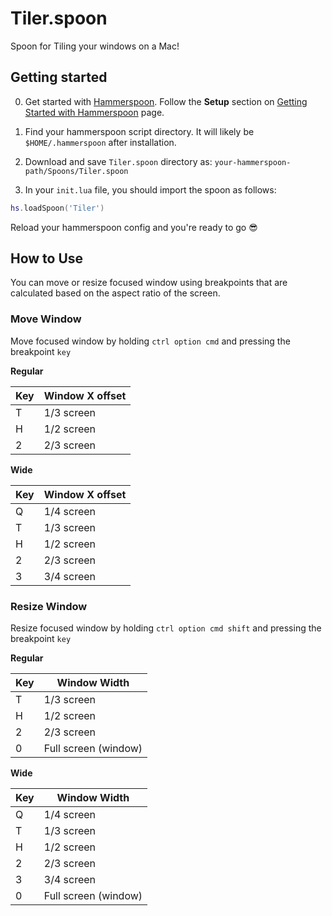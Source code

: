 # Tiler.spoon

Spoon for Tiling your windows on a Mac!

## Getting started

0. Get started with [Hammerspoon](https://www.hammerspoon.org). Follow the **Setup** section on [Getting Started with Hammerspoon](https://www.hammerspoon.org/go/) page.

1. Find your hammerspoon script directory. It will likely be `$HOME/.hammerspoon` after installation.

1. Download and save `Tiler.spoon` directory as:
`your-hammerspoon-path/Spoons/Tiler.spoon`

1. In your `init.lua` file, you should import the spoon as follows:
```lua
hs.loadSpoon('Tiler')
```

Reload your hammerspoon config and you're ready to go 😎

## How to Use

You can move or resize focused window using breakpoints that are calculated based on the aspect ratio of the screen.

### Move Window

Move focused window by holding `ctrl option cmd` and pressing the breakpoint `key`


**Regular**

| Key | Window X offset |
| ---- | -------- |
| T | 1/3 screen |
| H | 1/2 screen |
| 2 | 2/3 screen |

**Wide**

| Key | Window X offset |
| ---- | -------- |
| Q | 1/4 screen |
| T | 1/3 screen |
| H | 1/2 screen |
| 2 | 2/3 screen |
| 3 | 3/4 screen |


### Resize Window

Resize focused window by holding `ctrl option cmd shift` and pressing the breakpoint `key`

**Regular**

| Key | Window Width |
| ---- | -------- |
| T | 1/3 screen |
| H | 1/2 screen |
| 2 | 2/3 screen |
| 0 | Full screen (window) |

**Wide**

| Key | Window Width |
| ---- | -------- |
| Q | 1/4 screen |
| T | 1/3 screen |
| H | 1/2 screen |
| 2 | 2/3 screen |
| 3 | 3/4 screen |
| 0 | Full screen (window) |
